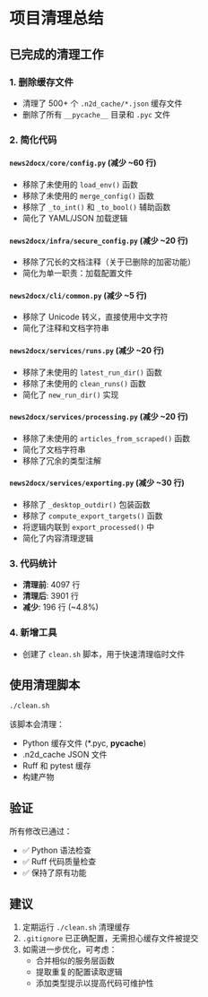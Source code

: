 # 项目清理总结

## 已完成的清理工作

### 1. 删除缓存文件
- 清理了 500+ 个 `.n2d_cache/*.json` 缓存文件
- 删除了所有 `__pycache__` 目录和 `.pyc` 文件

### 2. 简化代码

#### `news2docx/core/config.py` (减少 ~60 行)
- 移除了未使用的 `load_env()` 函数
- 移除了未使用的 `merge_config()` 函数
- 移除了 `_to_int()` 和 `_to_bool()` 辅助函数
- 简化了 YAML/JSON 加载逻辑

#### `news2docx/infra/secure_config.py` (减少 ~20 行)
- 移除了冗长的文档注释（关于已删除的加密功能）
- 简化为单一职责：加载配置文件

#### `news2docx/cli/common.py` (减少 ~5 行)
- 移除了 Unicode 转义，直接使用中文字符
- 简化了注释和文档字符串

#### `news2docx/services/runs.py` (减少 ~20 行)
- 移除了未使用的 `latest_run_dir()` 函数
- 移除了未使用的 `clean_runs()` 函数
- 简化了 `new_run_dir()` 实现

#### `news2docx/services/processing.py` (减少 ~20 行)
- 移除了未使用的 `articles_from_scraped()` 函数
- 简化了文档字符串
- 移除了冗余的类型注解

#### `news2docx/services/exporting.py` (减少 ~30 行)
- 移除了 `_desktop_outdir()` 包装函数
- 移除了 `compute_export_targets()` 函数
- 将逻辑内联到 `export_processed()` 中
- 简化了内容清理逻辑

### 3. 代码统计
- **清理前**: 4097 行
- **清理后**: 3901 行
- **减少**: 196 行 (~4.8%)

### 4. 新增工具
- 创建了 `clean.sh` 脚本，用于快速清理临时文件

## 使用清理脚本

```bash
./clean.sh
```

该脚本会清理：
- Python 缓存文件 (*.pyc, __pycache__)
- .n2d_cache JSON 文件
- Ruff 和 pytest 缓存
- 构建产物

## 验证

所有修改已通过：
- ✅ Python 语法检查
- ✅ Ruff 代码质量检查
- ✅ 保持了原有功能

## 建议

1. 定期运行 `./clean.sh` 清理缓存
2. `.gitignore` 已正确配置，无需担心缓存文件被提交
3. 如需进一步优化，可考虑：
   - 合并相似的服务层函数
   - 提取重复的配置读取逻辑
   - 添加类型提示以提高代码可维护性
